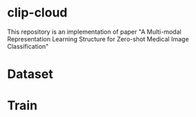 # clip-cloud

This repository is an implementation of paper "A Multi-modal Representation Learning Structure for Zero-shot Medical Image Classification"

# Dataset


# Train


